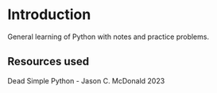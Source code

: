 # Introduction

General learning of Python with notes and practice problems.

## Resources used

Dead Simple Python - Jason C. McDonald 2023